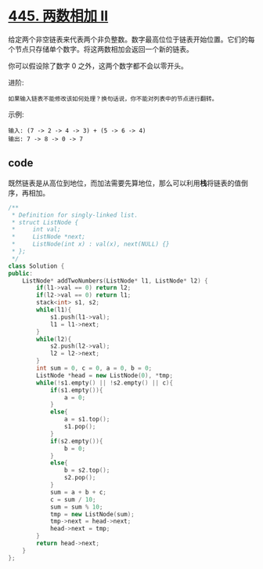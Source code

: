 # [445. 两数相加 II](https://leetcode-cn.com/problems/add-two-numbers-ii/)

给定两个非空链表来代表两个非负整数。数字最高位位于链表开始位置。它们的每个节点只存储单个数字。将这两数相加会返回一个新的链表。

你可以假设除了数字 0 之外，这两个数字都不会以零开头。

进阶:

    如果输入链表不能修改该如何处理？换句话说，你不能对列表中的节点进行翻转。

示例:

    输入: (7 -> 2 -> 4 -> 3) + (5 -> 6 -> 4)
    输出: 7 -> 8 -> 0 -> 7

## code

既然链表是从高位到地位，而加法需要先算地位，那么可以利用**栈**将链表的值倒序，再相加。

```c++
/**
 * Definition for singly-linked list.
 * struct ListNode {
 *     int val;
 *     ListNode *next;
 *     ListNode(int x) : val(x), next(NULL) {}
 * };
 */
class Solution {
public:
    ListNode* addTwoNumbers(ListNode* l1, ListNode* l2) {
        if(l1->val == 0) return l2;
        if(l2->val == 0) return l1;
        stack<int> s1, s2;
        while(l1){
            s1.push(l1->val);
            l1 = l1->next;
        }
        while(l2){
            s2.push(l2->val);
            l2 = l2->next;
        }
        int sum = 0, c = 0, a = 0, b = 0;
        ListNode *head = new ListNode(0), *tmp;
        while(!s1.empty() || !s2.empty() || c){
            if(s1.empty()){
                a = 0;
            }
            else{
                a = s1.top();
                s1.pop();
            }
            if(s2.empty()){
                b = 0;
            }
            else{
                b = s2.top();
                s2.pop();
            }
            sum = a + b + c;
            c = sum / 10;
            sum = sum % 10;
            tmp = new ListNode(sum);
            tmp->next = head->next;
            head->next = tmp;
        }
        return head->next;
    }
};
```
